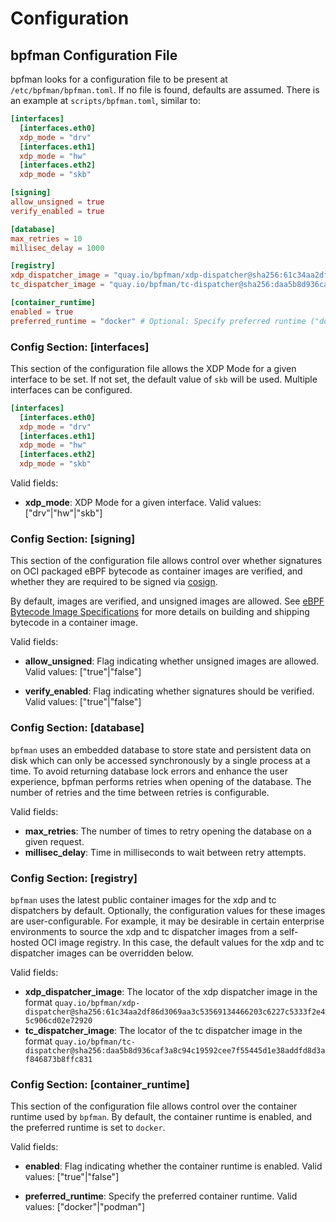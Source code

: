 # Configuration

## bpfman Configuration File

bpfman looks for a configuration file to be present at `/etc/bpfman/bpfman.toml`.
If no file is found, defaults are assumed.
There is an example at `scripts/bpfman.toml`, similar to:

```toml
[interfaces]
  [interfaces.eth0]
  xdp_mode = "drv"
  [interfaces.eth1]
  xdp_mode = "hw"
  [interfaces.eth2]
  xdp_mode = "skb"

[signing]
allow_unsigned = true
verify_enabled = true

[database]
max_retries = 10
millisec_delay = 1000

[registry]
xdp_dispatcher_image = "quay.io/bpfman/xdp-dispatcher@sha256:61c34aa2df86d3069aa3c53569134466203c6227c5333f2e45c906cd02e72920" 
tc_dispatcher_image = "quay.io/bpfman/tc-dispatcher@sha256:daa5b8d936caf3a8c94c19592cee7f55445d1e38addfd8d3af846873b8ffc831"

[container_runtime]
enabled = true
preferred_runtime = "docker" # Optional: Specify preferred runtime ("docker" or "podman")
```

### Config Section: [interfaces]

This section of the configuration file allows the XDP Mode for a given interface to be set.
If not set, the default value of `skb` will be used.
Multiple interfaces can be configured.

```toml
[interfaces]
  [interfaces.eth0]
  xdp_mode = "drv"
  [interfaces.eth1]
  xdp_mode = "hw"
  [interfaces.eth2]
  xdp_mode = "skb"
```

Valid fields:

- **xdp_mode**: XDP Mode for a given interface. Valid values: ["drv"|"hw"|"skb"]

### Config Section: [signing]

This section of the configuration file allows control over whether signatures on
OCI packaged eBPF bytecode as container images are verified, and whether they
are required to be signed via
[cosign](https://docs.sigstore.dev/signing/overview/).

By default, images are verified, and unsigned images are allowed. See [eBPF
Bytecode Image Specifications](./shipping-bytecode.md) for more details on
building and shipping bytecode in a container image.

Valid fields:

- **allow_unsigned**: Flag indicating whether unsigned images are allowed.
  Valid values: ["true"|"false"]

- **verify_enabled**: Flag indicating whether signatures should be verified.
  Valid values: ["true"|"false"]

### Config Section: [database]

`bpfman` uses an embedded database to store state and persistent data on disk which
can only be accessed synchronously by a single process at a time.
To avoid returning database lock errors and enhance the user experience, bpfman performs
retries when opening of the database.
The number of retries and the time between retries is configurable.

Valid fields:

- **max_retries**: The number of times to retry opening the database on a given request.
- **millisec_delay**: Time in milliseconds to wait between retry attempts.

### Config Section: [registry]

`bpfman` uses the latest public container images for the xdp and tc dispatchers by default.
Optionally, the configuration values for these images are user-configurable. For example, it may
be desirable in certain enterprise environments to source the xdp and tc dispatcher images from
a self-hosted OCI image registry.
In this case, the default values for the xdp and tc dispatcher images can be overridden below.

Valid fields:

- **xdp_dispatcher_image**: The locator of the xdp dispatcher image in the format `quay.io/bpfman/xdp-dispatcher@sha256:61c34aa2df86d3069aa3c53569134466203c6227c5333f2e45c906cd02e72920`
- **tc_dispatcher_image**: The locator of the tc dispatcher image in the format `quay.io/bpfman/tc-dispatcher@sha256:daa5b8d936caf3a8c94c19592cee7f55445d1e38addfd8d3af846873b8ffc831`

### Config Section: [container_runtime]

This section of the configuration file allows control over the container runtime used by `bpfman`.
By default, the container runtime is enabled, and the preferred runtime is set to `docker`.

Valid fields:

- **enabled**: Flag indicating whether the container runtime is enabled.
  Valid values: ["true"|"false"]

- **preferred_runtime**: Specify the preferred container runtime.
  Valid values: ["docker"|"podman"]
